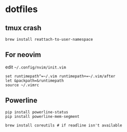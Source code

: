 # dotfiles


## tmux crash

```
brew install reattach-to-user-namespace
```

## For neovim

edit `~/.config/nvim/init.vim`

```
set runtimepath^=~/.vim runtimepath+=~/.vim/after
let &packpath=&runtimepath
source ~/.vimrc
```

## Powerline

```
pip install powerline-status
pip install powerline-mem-segment

brew install coreutils # if readline isn't available
```

